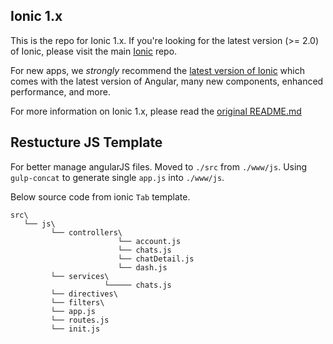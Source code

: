 ## Ionic 1.x

This is the repo for Ionic 1.x. If you're looking for the latest version (>= 2.0) of Ionic, please visit the main [Ionic](https://github.com/ionic-team/ionic) repo.

For new apps, we *strongly* recommend the [latest version of Ionic](https://github.com/ionic-team/ionic) which comes with the latest version of Angular, many new components, enhanced performance, and more.

For more information on Ionic 1.x, please read the [original README.md](README_OLD.md)

## Restucture JS Template

For better manage angularJS files. Moved to `./src` from `./www/js`. Using `gulp-concat` to generate single `app.js` into `./www/js`.

Below source code from ionic `Tab` template.

```
src\
   └── js\
         └── controllers\
                        └── account.js
                        └── chats.js
                        └── chatDetail.js
                        └── dash.js
         └── services\
                     └───── chats.js
         └── directives\
         └── filters\
         └── app.js
         └── routes.js
         └── init.js
```
